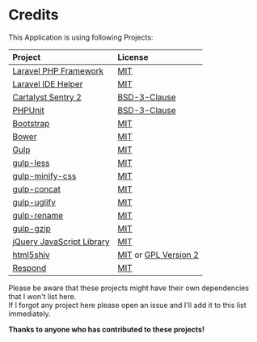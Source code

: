 # Credits

This Application is using following Projects:

| Project | License |
| :------ | :------ |
| [Laravel PHP Framework](http://laravel.com) | [MIT](http://opensource.org/licenses/MIT) |
| [Laravel IDE Helper](https://github.com/barryvdh/laravel-ide-helper) | [MIT](http://opensource.org/licenses/MIT) |
| [Cartalyst Sentry 2](https://cartalyst.com/manual/sentry/introduction) | [BSD-3-Clause](http://opensource.org/licenses/BSD-3-Clause) |
| [PHPUnit](http://phpunit.de) | [BSD-3-Clause](http://opensource.org/licenses/BSD-3-Clause) |
| [Bootstrap](http://getbootstrap.com) | [MIT](http://opensource.org/licenses/MIT) |
| [Bower](http://bower.io) | [MIT](http://opensource.org/licenses/MIT) |
| [Gulp](http://gulpjs.com) | [MIT](http://opensource.org/licenses/MIT) |
| [gulp-less](https://github.com/plus3network/gulp-less) | [MIT](http://opensource.org/licenses/MIT) |
| [gulp-minify-css](https://github.com/jonathanepollack/gulp-minify-css) | [MIT](http://opensource.org/licenses/MIT) |
| [gulp-concat](https://github.com/wearefractal/gulp-concat) | [MIT](http://opensource.org/licenses/MIT) |
| [gulp-uglify](https://github.com/terinjokes/gulp-uglify) | [MIT](http://opensource.org/licenses/MIT) |
| [gulp-rename](https://github.com/hparra/gulp-rename) | [MIT](http://opensource.org/licenses/MIT) |
| [gulp-gzip](https://github.com/jstuckey/gulp-gzip) | [MIT](http://opensource.org/licenses/MIT) |
| [jQuery JavaScript Library](https://github.com/jquery/jquery) | [MIT](http://opensource.org/licenses/MIT) |
| [html5shiv](https://github.com/aFarkas/html5shiv) | [MIT](http://opensource.org/licenses/MIT) or [GPL Version 2](http://opensource.org/licenses/GPL-2.0) |
| [Respond](https://github.com/scottjehl/Respond) | [MIT](http://opensource.org/licenses/MIT) |

Please be aware that these projects might have their own dependencies that I won't list here.  
If I forgot any project here please open an issue and I'll add it to this list immediately.

__Thanks to anyone who has contributed to these projects!__
